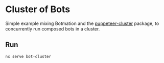 # Cluster of Bots

Simple example mixing Botmation and the [puppeteer-cluster](https://www.npmjs.com/package/puppeteer-cluster) package, to concurrently run composed bots in a cluster.

## Run

```bash
nx serve bot-cluster
```
